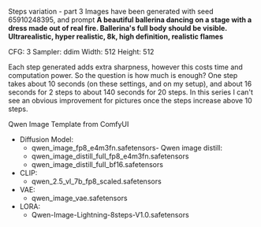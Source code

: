 Steps variation - part 3
Images have been generated with seed 65910248395, and prompt **A beautiful ballerina dancing on a stage with a dress made out of real fire. Ballerina's full body should be visible. Ultrarealistic, hyper realistic, 8k, high definition, realistic flames**


CFG: 3
Sampler: ddim
Width: 512
Height: 512


Each step generated adds extra sharpness, however this costs time and computation power. So the question is how much is enough? One step takes about 10 seconds (on these settings, and on my setup), and about 16 seconds for 2 steps to about 140 seconds for 20 steps. In this series I can't see an obvious improvement for pictures once the steps increase above 10 steps.


Qwen Image Template from ComfyUI
- Diffusion Model: 
  - qwen_image_fp8_e4m3fn.safetensors- Qwen image distill: 
  - qwen_image_distill_full_fp8_e4m3fn.safetensors
  - qwen_image_distill_full_bf16.safetensors
- CLIP: 
  - qwen_2.5_vl_7b_fp8_scaled.safetensors
- VAE: 
  - qwen_image_vae.safetensors
- LORA: 
  - Qwen-Image-Lightning-8steps-V1.0.safetensors